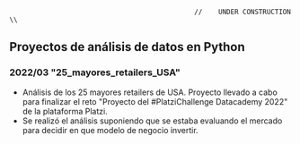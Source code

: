                                                   //    UNDER CONSTRUCTION    \\

## Proyectos de análisis de datos en Python

### 2022/03 "25_mayores_retailers_USA"
- Análisis de los 25 mayores retailers de USA. Proyecto llevado a cabo para finalizar el reto "Proyecto del #PlatziChallenge Datacademy 2022" de la plataforma Platzi.
- Se realizó el análisis suponiendo que se estaba evaluando el mercado para decidir en que modelo de negocio invertir.
